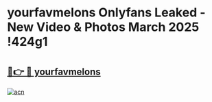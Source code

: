 # yourfavmelons Onlyfans Leaked - New Video & Photos March 2025 !424g1

# <h2><a href="https://emtpun.iuczelnia.edu.pl?title=yourfavmelons&ref=424g1">🔗👉 🔴 yourfavmelons</a></h2>

[![acn](https://github.com/user-attachments/assets/0f9c940e-d8b0-45ae-aac7-cd30a18b3e1c)](https://emtpun.iuczelnia.edu.pl?title=yourfavmelons&ref=424g1)

